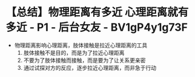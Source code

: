 # 【总结】物理距离有多近  心理距离就有多近 - P1 - 后台女友 - BV1gP4y1g73F

-   物理距离影响心理距离，肢体接触是拉近心理距离的工具
    1.  肢体接触不是目的，而是为了拉近心理距离
    2.  不要为了肢体接触而接触，而是要为了让关系更亲密
    3.  通过试探对方的反应，逐步拉近心理距离，而非急于行动